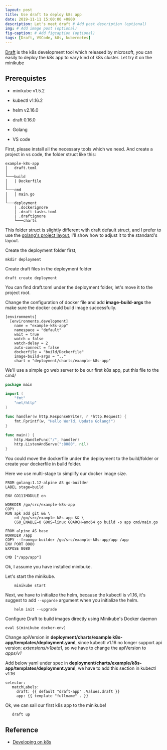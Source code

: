 ```yaml
---
layout: post
title: Use draft to deploy k8s app
date: 2019-11-11 15:00:00 +0800
description: Let's meet draft # Add post description (optional)
img: # Add image post (optional)
fig-caption: # Add figcaption (optional)
tags: [Draft, VSCode, k8s, kubernetes]
---
```


[Draft](https://github.com/Azure/draft) is the k8s development tool which released by microsoft, you can easily to deploy the k8s app to vary kind of k8s cluster. Let try it on the minikube

## Prerequistes

* minikube v1.5.2

* kubectl v1.16.2

* helm v2.16.0

* draft 0.16.0

* Golang

* VS code


First, please install all the necessary tools which we need.
And create a project in vs code, the folder struct like this:

```
example-k8s-app
│   draft.toml    
│
└───build
│   | Dockerfile
│   
└───cmd
│   │ main.go
│   
└───deployment
    | .dockerignore
    │ .draft-tasks.toml
    | .draftignore
    └───charts
```

This folder struct is slightly different with draft default struct, and I prefer to use the [golang's project layout](https://github.com/golang-standards/project-layout), I'll show how to adjust it to the standard's layout. 

Create the deployment folder first,

```
mkdir deployment
```

Create draft files in the deployment folder

```
draft create deployment
```

You can find draft.toml under the deployment folder, let's move it to the project root.

Change the configuration of docker file and add **image-build-args** the make sure the docker could build image successfully.

```
[environments]
  [environments.development]
    name = "example-k8s-app"
    namespace = "default"
    wait = true
    watch = false
    watch-delay = 2
    auto-connect = false
    dockerfile = "build/Dockerfile"
    image-build-args = ".."
    chart = "deployment/charts/example-k8s-app"
```


We'll use a simple go web server to be our first k8s app, put this file to the cmd/

```go
package main

import (
	"fmt"
	"net/http"
)

func handler(w http.ResponseWriter, r *http.Request) {
	fmt.Fprintf(w, "Hello World, Update Golang!")
}

func main() {
	http.HandleFunc("/", handler)
	http.ListenAndServe(":8080", nil)
}
```

You could move the dockerfile under the deployment to the build/folder or create your dockerfile in build folder.

Here we use multi-stage to simplify our docker image size.

```
FROM golang:1.12-alpine AS go-builder
LABEL stage=build

ENV GO111MODULE on

WORKDIR /go/src/example-k8s-app
COPY . .
RUN apk add git && \
    cd /go/src/example-k8s-app && \
    CGO_ENABLE=0 GOOS=linux GOARCH=amd64 go build -o app cmd/main.go

FROM alpine AS base
WORKDIR /app
COPY --from=go-builder /go/src/example-k8s-app/app /app
ENV PORT 8080
EXPOSE 8080

CMD ["/app/app"]
```

Ok, I assume you have installed minibuke.

Let's start the minikube.

```
    minikube start
``` 

Next, we have to initialize the helm, because the kubectl is v1.16, it's suggest to add `--upgarde` argument when you initialize the helm.

```
    helm init --upgrade
```

Configure Draft to build images directly using Minikube's Docker daemon

```
eval $(minikube docker-env)
```

Change apiVersion in **deployment/charts/example k8s-app/templates/deployment.yaml**, since kubectl v1.16 no longer support api version: *extensions/v1beta1*, so we have to change the apiVersion to *apps/v1*

Add below yaml under spec in **deployment/charts/example/k8s-app/templates/deployment.yaml**, we have to add this section in kubectl v1.16

```
selector:
   matchLabels:
     draft: {{ default "draft-app" .Values.draft }}
     app: {{ template "fullname" . }}
```

Ok, we can sail our first k8s app to the minikube!

```
   draft up
```


## Reference

* [Developing on k8s](https://kubernetes.io/blog/2018/05/01/developing-on-kubernetes/)